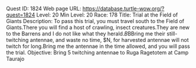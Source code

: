 Quest ID: 1824
Web page URL: https://database.turtle-wow.org/?quest=1824
Level: 20
Min Level: 20
Race: 178
Title: Trial at the Field of Giants
Description: To pass this trial, you must travel south to the Field of Giants.There you will find a host of crawling, insect creatures.They are new to the Barrens and I do not like what they herald.$B$BBring me their still-twitching antennae, and waste no time, $N, for harvested antennae will not twitch for long.Bring me the antennae in the time allowed, and you will pass the trial.
Objective: Bring 5 twitching antennae to Ruga Ragetotem at Camp Taurajo
